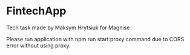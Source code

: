 # FintechApp
Tech task made by Maksym Hrytsiuk for Magnise

Please run application with npm run start:proxy command due to CORS error without using proxy.
